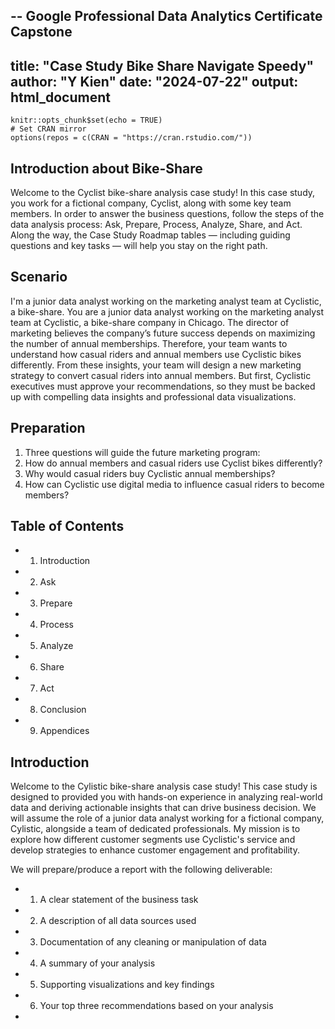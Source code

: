 
-- Google Professional Data Analytics Certificate Capstone 
---
title: "Case Study Bike Share Navigate Speedy"
author: "Y Kien"
date: "2024-07-22"
output: html_document
---

```{r setup, include=FALSE}
knitr::opts_chunk$set(echo = TRUE)
# Set CRAN mirror
options(repos = c(CRAN = "https://cran.rstudio.com/"))
```

## Introduction about Bike-Share
Welcome to the Cyclist bike-share analysis case study! In this case study, you work for a fictional company, Cyclist, along with some key team members. In order to answer the business questions, follow the steps of the data analysis process: Ask, Prepare, Process, Analyze, Share, and Act. Along the way, the Case Study Roadmap tables — including guiding questions and key tasks — will help you stay on the right path.

## Scenario
I'm a junior data analyst working on the marketing analyst team at Cyclistic, a bike-share. You are a junior data analyst working on the marketing analyst team at Cyclistic, a bike-share company in Chicago. The director of marketing believes the company’s future success
depends on maximizing the number of annual memberships. Therefore, your team wants to understand how casual riders and annual members use Cyclistic bikes differently. From these insights, your team will design a new marketing strategy to convert casual riders into annual
members. But first, Cyclistic executives must approve your recommendations, so they must be backed up with compelling data insights and professional data visualizations.

## Preparation
1. Three questions will guide the future marketing program:
1. How do annual members and casual riders use Cyclist bikes differently?
2. Why would casual riders buy Cyclistic annual memberships?
3. How can Cyclistic use digital media to influence casual riders to become members?


## Table of Contents
 * 1. Introduction
 * 2. Ask
 * 3. Prepare
 * 4. Process
 * 5. Analyze
 * 6. Share
 * 7. Act
 * 8. Conclusion
 * 9. Appendices
 

## Introduction
Welcome to the Cylistic bike-share analysis case study! This case study is designed to provided you with hands-on experience in analyzing real-world data and deriving actionable insights that can drive business decision. We will assume the role of a junior data analyst working for a fictional company, Cylistic, alongside a team of dedicated professionals. My mission is to explore how different customer segments use Cyclistic's service and develop strategies to enhance customer engagement and profitability. 

We will prepare/produce a report with the following deliverable: 
  * 1. A clear statement of the business task
  * 2. A description of all data sources used
  * 3. Documentation of any cleaning or manipulation of data
  * 4. A summary of your analysis
  * 5. Supporting visualizations and key findings
  * 6. Your top three recommendations based on your analysis
   
  * 

